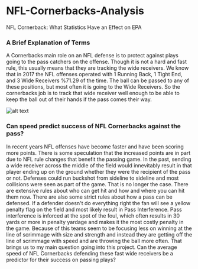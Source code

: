 # NFL-Cornerbacks-Analysis
NFL Cornerback: What Statistics Have an Effect on EPA


### A Brief Explanation of Terms
A Cornerbacks main role on an NFL defense is to protect against plays going to the pass catchers on the offense. Though it is not a hard and fast rule, this usually means that they are tracking the wide receivers. We know that in 2017 the NFL offenses operated with 1 Running Back, 1 Tight End, and 3 Wide Receivers %71.29 of the time. The ball can be passed to any of these positions, but most often it is going to the Wide Receivers. So the cornerbacks job is to track that wide receiver well enough to be able to keep the ball out of their hands if the pass comes their way. 

![alt text](https://github.com/scottwilliamhines/NFL-Cornerbacks-Analysis/blob/main/img/Cornerback%20example.gif)


### Can speed predict success of NFL Cornerbacks against the pass?
In recent years NFL offenses have become faster and have been scoring more points. There is some speculation that the increased points are in part due to NFL rule changes that benefit the passing game. In the past, sending a wide receiver across the middle of the field would innevitably result in that player ending up on the ground whether they were the recipient of the pass or not. Defenses could run buckshot from sideline to sideline and most collisions were seen as part of the game. That is no longer the case. There are extensive rules about who can get hit and how and where you can hit them now. There are also some strict rules about how a pass can be defensed. If a defender doesn't do everything right the fan will see a yellow penalty flag on the field and most likely result in Pass Interference. Pass interference is inforced at the spot of the foul, which often results in 30 yards or more in penalty yardage and makes it the most costly penalty in the game.  Because of this teams seem to be focusing less on winning at the line of scrimmage with size and strength and instead they are getting off the line of scrimmage with speed and are throwing the ball more often. That brings us to my main question going into this project. Can the average speed of NFL Cornerbacks defending these fast wide receivers be a predictor for their success on passing plays?
